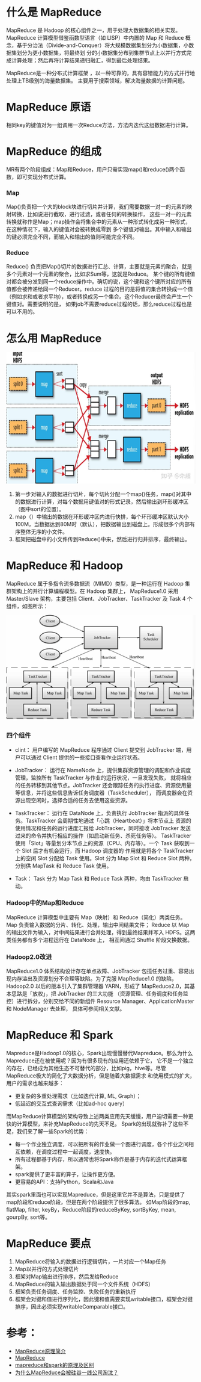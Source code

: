 
# 什么是 MapReduce
MapReduce 是 Hadoop 的核心组件之一，用于处理大数据集的相关实现。MapReduce 计算模型借鉴函数型语言（如 LISP）中内置的 
Map 和 Reduce 概念，基于分治法（Divide-and-Conquer）将大规模数据集划分为小数据集，小数据集划分为更小数据集，将最终划
分的小数据集分布到集群节点上以并行方式完成计算处理；然后再将计算结果递归融汇，得到最后处理结果。

MapReduce是一种分布式计算框架 ，以一种可靠的，具有容错能力的方式并行地处理上TB级别的海量数据集。
主要用于搜索领域，解决海量数据的计算问题。

# MapReduce 原语
相同key的键值对为一组调用一次Reduce方法，方法内迭代这组数据进行计算。

# MapReduce 的组成

MR有两个阶段组成：Map和Reduce，用户只需实现map()和reduce()两个函数，即可实现分布式计算。

### Map

Map()负责把一个大的block块进行切片并计算，我们需要数据一对一的元素的映射转换，比如说进行截取，进行过滤，或者任何的转换操作，
这些一对一的元素转换就称作是Map；map操作会将集合中的元素从一种形式转化成另一种形式，在这种情况下，输入的键值对会被转换成零到
多个键值对输出。其中输入和输出的键必须完全不同，而输入和输出的值则可能完全不同。

### Reduce
Reduce() 负责把Map()切片的数据进行汇总、计算，主要就是元素的聚合，就是多个元素对一个元素的聚合，比如求Sum等，这就是Reduce。
某个键的所有键值对都会被分发到同一个reduce操作中。确切的说，这个键和这个键所对应的所有值都会被传递给同一个Reducer。reduce
过程的目的是将值的集合转换成一个值（例如求和或者求平均），或者转换成另一个集合。这个Reducer最终会产生一个键值对。需要说明的是，
如果job不需要reduce过程的话，那么reduce过程也是可以不用的。

# 怎么用 MapReduce

![MapRecuce计算流程示意图](MapRecuce计算流程示意图.jpg)

1. 第一步对输入的数据进行切片，每个切片分配一个map()任务，map()对其中的数据进行计算，对每个数据用键值对的形式记录，然后输出到环形缓冲区（图中sort的位置）。
2. map（）中输出的数据在环形缓冲区内进行快排，每个环形缓冲区默认大小100M，当数据达到80M时（默认），把数据输出到磁盘上。形成很多个内部有序整体无序的小文件。
3. 框架把磁盘中的小文件传到Reduce()中来，然后进行归并排序，最终输出。

# MapReduce 和 Hadoop

MapReduce 属于多指令流多数据流（MIMD）类型，是一种运行在 Hadoop 集群架构上的并行计算编程模型。在 Hadoop 集群上，
MapReduce1.0 采用 Master/Slave 架构，主要包括 Client、JobTracker、TaskTracker 及 Task 4 个组件，如图所示：

![MapReduce和Hadoop](MapReduce和Hadoop.png)

### 四个组件

* clint：
用户编写的 MapReduce 程序通过 Client 提交到 JobTracker 端，用户可以通过 Client 提供的一些接口查看作业运行状态。

* JobTracker：
运行在 NameNode 上，提供集群资源管理的调配和作业调度管理，监控所有 TaskTracker 与作业的运行状况，一旦发现失败，
就将相应的任务转移到其他节点。JobTracker 还会跟踪任务的执行进度、资源使用量等信息，并将这些信息告诉任务调度器（TaskScheduler），
而调度器会在资源出现空闲时，选择合适的任务去使用这些资源。

* TaskTracker：
运行在 DataNode 上，负责执行 JobTracker 指派的具体任务。TaskTracker 会周期性地通过「心跳（Heartbeat）」将本节点上
资源的使用情况和任务的运行进度汇报给 JobTracker，同时接收 JobTracker 发送过来的命令并执行相应的操作（如启动新任务、杀死任务等）。
TaskTracker 使用「Slot」等量划分本节点上的资源（CPU、内存等）。一个 Task 获取到一个 Slot 后才有机会运行，而 Hadoop 调度器的
作用就是将各个 TaskTracker 上的空闲 Slot 分配给 Task 使用。Slot 分为 Map Slot 和 Reduce Slot 两种，分别供 MapTask 和 
Reduce Task 使用。

* Task：
Task 分为 Map Task 和 Reduce Task 两种，均由 TaskTracker 启动。

### Hadoop中的Map和Reduce

MapReduce 计算模型中主要有 Map（映射）和 Reduce（简化）两类任务。Map 负责输入数据的分片、转化、处理，输出中间结果文件；
Reduce 以 Map 的输出文件为输入，对中间结果进行合并处理，得到最终结果并写入 HDFS。这两类任务都有多个进程运行在 DataNode 上，
相互间通过 Shuffle 阶段交换数据。

### Hadoop2.0改进

MapReduce1.0 体系结构设计存在单点故障、JobTracker 包揽任务过重、容易出现内存溢出及资源划分不合理等缺陷。为了克服 MapReduce1.0 
的缺陷，Hadoop2.0 以后的版本引入了集群管理器 YARN，形成了 MapReduce2.0，其基本思路是「放权」，把 JobTracker 的三大功能
（资源管理、任务调度和任务监控）进行拆分，分别交给不同的新组件 Resource Manager、ApplicationMaster 和 NodeManager 去处理，
具体可参阅相关文献。

# MapReduce 和 Spark

Mapreduce是Hadoop1.0的核心，Spark出现慢慢替代Mapreduce。那么为什么Mapreduce还在被使用呢？因为有很多现有的应用还依赖于它，
它不是一个独立的存在，已经成为其他生态不可替代的部分，比如pig，hive等。尽管MapReduce极大的简化了大数据分析，但是随着大数据需求
和使用模式的扩大，用户的需求也越来越多：

* 更复杂的多重处理需求（比如迭代计算, ML, Graph）；
* 低延迟的交互式查询需求（比如ad-hoc query）

而MapReduce计算模型的架构导致上述两类应用先天缓慢，用户迫切需要一种更快的计算模型，来补充MapReduce的先天不足。
Spark的出现就弥补了这些不足，我们来了解一些Spark的优势：

* 每一个作业独立调度，可以把所有的作业做一个图进行调度，各个作业之间相互依赖，在调度过程中一起调度，速度快。
* 所有过程都基于内存，所以通常也将Spark称作是基于内存的迭代式运算框架。
* spark提供了更丰富的算子，让操作更方便。
* 更容易的API：支持Python，Scala和Java

其实spark里面也可以实现Mapreduce，但是这里它并不是算法，只是提供了map阶段和reduce阶段，但是在两个阶段提供了很多算法。
如Map阶段的map, flatMap, filter, keyBy，Reduce阶段的reduceByKey, sortByKey, mean, gourpBy, sort等。

# MapReduce 要点

1. MapReduce将输入的数据进行逻辑切片，一片对应一个Map任务
2. Map以并行的方式处理切片
3. 框架对Map输出进行排序，然后发给Reduce
4. MapReduce的输入输出数据处于同一个文件系统（HDFS）
5. 框架负责任务调度、任务监控、失败任务的重新执行
6. 框架会对键和值进行序列化，因此键和值需要实现writable接口，框架会对键排序，因此必须实现writableComparable接口。






# 参考：
* [MapReduce原理简介](https://zhuanlan.zhihu.com/p/62135686)
* [MapReduce](https://www.zhihu.com/market/pub/119633982/manuscript/1160885504765038592)
* [mapreduce和spark的原理及区别](https://zhuanlan.zhihu.com/p/24211567)
* [为什么MapReduce会被硅谷一线公司淘汰？](https://zhuanlan.zhihu.com/p/62707514)





















